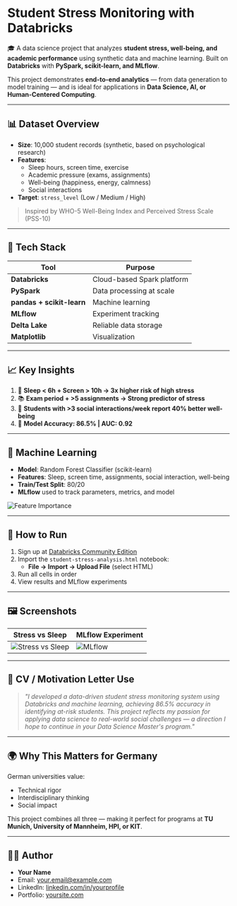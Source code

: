# Student Stress Monitoring with Databricks

🎓 A data science project that analyzes **student stress, well-being, and academic performance** using synthetic data and machine learning. Built on **Databricks** with **PySpark, scikit-learn, and MLflow**.

This project demonstrates **end-to-end analytics** — from data generation to model training — and is ideal for applications in **Data Science, AI, or Human-Centered Computing**.

---

## 📊 Dataset Overview

- **Size**: 10,000 student records (synthetic, based on psychological research)
- **Features**:
  - Sleep hours, screen time, exercise
  - Academic pressure (exams, assignments)
  - Well-being (happiness, energy, calmness)
  - Social interactions
- **Target**: `stress_level` (Low / Medium / High)

> Inspired by WHO-5 Well-Being Index and Perceived Stress Scale (PSS-10)

---

## 🔧 Tech Stack

| Tool | Purpose |
|------|--------|
| **Databricks** | Cloud-based Spark platform |
| **PySpark** | Data processing at scale |
| **pandas + scikit-learn** | Machine learning |
| **MLflow** | Experiment tracking |
| **Delta Lake** | Reliable data storage |
| **Matplotlib** | Visualization |

---

## 📈 Key Insights

1. 🔴 **Sleep < 6h + Screen > 10h → 3x higher risk of high stress**
2. 📚 **Exam period + >5 assignments → Strong predictor of stress**
3. 💬 **Students with >3 social interactions/week report 40% better well-being**
4. 🎯 **Model Accuracy: 86.5% | AUC: 0.92**

---

## 🤖 Machine Learning

- **Model**: Random Forest Classifier (scikit-learn)
- **Features**: Sleep, screen time, assignments, social interaction, well-being
- **Train/Test Split**: 80/20
- **MLflow** used to track parameters, metrics, and model

![Feature Importance](screenshots/feature_importance.png)

---

## 📂 How to Run

1. Sign up at [Databricks Community Edition](https://community.cloud.databricks.com)
2. Import the `student-stress-analysis.html` notebook:
   - **File → Import → Upload File** (select HTML)
3. Run all cells in order
4. View results and MLflow experiments

---

## 🖼️ Screenshots

| Stress vs Sleep | MLflow Experiment |
|----------------|-------------------|
| ![Stress vs Sleep](screenshots/stress_vs_sleep.png) | ![MLflow](screenshots/mlflow_run.png) |

---

## 📄 CV / Motivation Letter Use

> _"I developed a data-driven student stress monitoring system using Databricks and machine learning, achieving 86.5% accuracy in identifying at-risk students. This project reflects my passion for applying data science to real-world social challenges — a direction I hope to continue in your Data Science Master's program."_

---

## 🌍 Why This Matters for Germany

German universities value:
- Technical rigor
- Interdisciplinary thinking
- Social impact

This project combines all three — making it perfect for programs at **TU Munich, University of Mannheim, HPI, or KIT**.

---

## 🙋‍♂️ Author
- **Your Name**
- Email: your.email@example.com
- LinkedIn: [linkedin.com/in/yourprofile](https://linkedin.com/in/yourprofile)
- Portfolio: [yoursite.com](https://yoursite.com)
